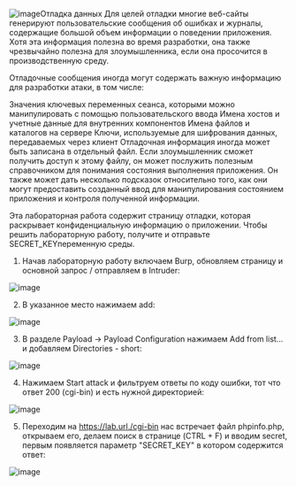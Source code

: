 ![image](https://github.com/user-attachments/assets/67272f23-2265-42d6-ae60-3016ffec55dc)Отладка данных
Для целей отладки многие веб-сайты генерируют пользовательские сообщения об ошибках и журналы, содержащие большой объем информации о поведении приложения. Хотя эта информация полезна во время разработки, она также чрезвычайно полезна для злоумышленника, если она просочится в производственную среду.

Отладочные сообщения иногда могут содержать важную информацию для разработки атаки, в том числе:

Значения ключевых переменных сеанса, которыми можно манипулировать с помощью пользовательского ввода
Имена хостов и учетные данные для внутренних компонентов
Имена файлов и каталогов на сервере
Ключи, используемые для шифрования данных, передаваемых через клиент
Отладочная информация иногда может быть записана в отдельный файл. Если злоумышленник сможет получить доступ к этому файлу, он может послужить полезным справочником для понимания состояния выполнения приложения. Он также может дать несколько подсказок относительно того, как они могут предоставить созданный ввод для манипулирования состоянием приложения и контроля полученной информации.

Эта лабораторная работа содержит страницу отладки, которая раскрывает конфиденциальную информацию о приложении. Чтобы решить лабораторную работу, получите и отправьте SECRET_KEYпеременную среды.

1. Начав лабораторную работу включаем Burp, обновляем страницу и основной запрос / отправляем в Intruder:

![image](https://github.com/user-attachments/assets/4033271e-c149-4da6-8a00-167d66cc5030)

2. В указанное место нажимаем add:

![image](https://github.com/user-attachments/assets/01f2607d-74aa-4688-acfc-733cf837fb6b)

3. В разделе Payload -> Payload Configuration нажимаем Add from list... и добавляем Directories - short:

![image](https://github.com/user-attachments/assets/d3afbb2c-c477-4ea3-b755-c5958f78f6cc)

4. Нажимаем Start attack и фильтруем ответы по коду ошибки, тот что ответ 200 (cgi-bin) и есть нужной директорией:

![image](https://github.com/user-attachments/assets/c048e9ae-c4e2-4858-b773-83625af18d2e)

5. Переходим на https://lab.url./cgi-bin нас встречает файл phpinfo.php, открываем его, делаем поиск в странице (CTRL + F) и вводим secret, первым появляется параметр "SECRET_KEY" в котором содержится ответ:

![image](https://github.com/user-attachments/assets/76078659-a828-4dd7-9bf4-840cd4b56b1e)
